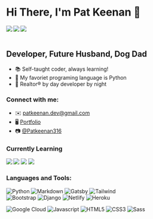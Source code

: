 # Hi There, I'm Pat Keenan 👋

<a href="https://www.twitter.com/Pat_Keenan_"><img align="left" src="https://img.shields.io/twitter/follow/Pat_Keenan_?color=%231DA1F2&label=Follow&logo=Twitter&style=for-the-badge"></a>
<a href="https://stackoverflow.com/users/14745294/pat-keenan"><img align="left" src="https://img.shields.io/badge/Stack_Overflow-FE7A16?style=for-the-badge&logo=stack-overflow&logoColor=white"></a>
<a><img align="left" src="https://img.shields.io/badge/LinkedIn-0077B5?style=for-the-badge&logo=linkedin&logoColor=white"></a>


<br />
<br />

## Developer, Future Husband, Dog Dad
- 📚 Self-taught coder, always learning!
- 🐍 My favoriet programing language is Python
- 🏡 Realtor® by day developer by night


### Connect with me:
- ✉️ patkeenan.dev@gmail.com
- 🖥️ <a href="https://www.patkeenan.dev/">Portfolio</a>
- 📷 <a href="https://www.instagram.com/Patkeenan316">@Patkeenan316</a>

### Currently Learning
<img align="left" src="https://img.shields.io/badge/Angular-DD0031?style=for-the-badge&logo=angular&logoColor=white" />
<img src="https://img.shields.io/badge/TypeScript-007ACC?style=for-the-badge&logo=typescript&logoColor=white" />
<img src="https://img.shields.io/badge/Go-00ADD8?style=for-the-badge&logo=go&logoColor=white" />
<img src="https://img.shields.io/badge/Flutter-02569B?style=for-the-badge&logo=flutter&logoColor=white" />




### Languages and Tools:
![Python](https://img.shields.io/badge/Python-14354C?style=for-the-badge&logo=python&logoColor=white)
![Markdown](https://img.shields.io/badge/Markdown-000000?style=for-the-badge&logo=markdown&logoColor=white)
![Gatsby](https://img.shields.io/badge/Gatsby-663399?style=for-the-badge&logo=gatsby&logoColor=white)
![Tailwind](https://img.shields.io/badge/Tailwind_CSS-38B2AC?style=for-the-badge&logo=tailwind-css&logoColor=white)
<br />
![Bootstrap](https://img.shields.io/badge/Bootstrap-563D7C?style=for-the-badge&logo=bootstrap&logoColor=white)
![Django](https://img.shields.io/badge/Django-092E20?style=for-the-badge&logo=django&logoColor=white)
![Netlify](https://img.shields.io/badge/Netlify-00C7B7?style=for-the-badge&logo=netlify&logoColor=white)
![Heroku](https://img.shields.io/badge/Heroku-430098?style=for-the-badge&logo=heroku&logoColor=white)
<br />

![Google Cloud](https://img.shields.io/badge/Google_Cloud-4285F4?style=for-the-badge&logo=google-cloud&logoColor=white)
![Javascript](https://img.shields.io/badge/JavaScript-323330?style=for-the-badge&logo=javascript&logoColor=F7DF1E)
![HTML5](https://img.shields.io/badge/HTML5-E34F26?style=for-the-badge&logo=html5&logoColor=white)
![CSS3](https://img.shields.io/badge/CSS3-1572B6?style=for-the-badge&logo=css3&logoColor=white)
![Sass](https://img.shields.io/badge/Sass-CC6699?style=for-the-badge&logo=sass&logoColor=white)













